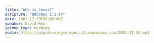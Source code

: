 ```yaml
---
title: "Who is Jesus?"
scripture: "Hebrews 1:1-14"
date: 2001-12-30T00:00:00Z
speaker: David Rea
sermon_type: morning
audio: https://pcpcmorningsermons.s3.amazonaws.com/2001-12-30.mp3 
---
```



